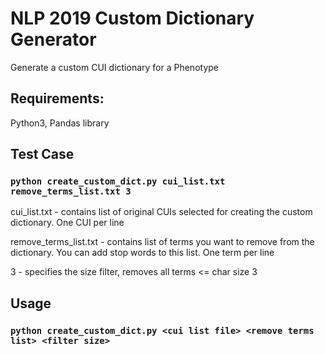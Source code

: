 # NLP 2019 Custom Dictionary Generator
Generate a custom CUI dictionary for a Phenotype

## Requirements:
Python3, Pandas library

## Test Case
### `python create_custom_dict.py cui_list.txt remove_terms_list.txt 3`

cui_list.txt  - contains list of original CUIs selected for creating the custom dictionary. One CUI per line

remove_terms_list.txt - contains list of terms you want to remove from the dictionary. You can add stop words to this list. One term per line

3 - specifies the size filter, removes all terms <= char size 3

## Usage
### `python create_custom_dict.py <cui list file> <remove terms list> <filter size>`
